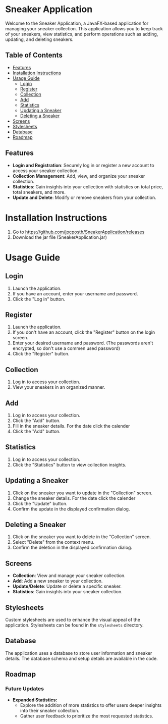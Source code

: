# Sneaker Application

Welcome to the Sneaker Application, a JavaFX-based application for managing your sneaker collection. This application allows you to keep track of your sneakers, view statistics, and perform operations such as adding, updating, and deleting sneakers.

## Table of Contents

- [Features](#features)
- [Installation Instructions](#installation-instructions)
- [Usage Guide](#usage-guide)
  - [Login](#login)
  - [Register](#register)
  - [Collection](#collection)
  - [Add](#add)
  - [Statistics](#statistics)
  - [Updating a Sneaker](#updating-a-sneaker)
  - [Deleting a Sneaker](#deleting-a-sneaker)
- [Screens](#screens)
- [Stylesheets](#stylesheets)
- [Database](#database)
- [Roadmap](#roadmap)

## Features

- **Login and Registration**: Securely log in or register a new account to access your sneaker collection.
- **Collection Management**: Add, view, and organize your sneaker collection.
- **Statistics**: Gain insights into your collection with statistics on total price, total sneakers, and more.
- **Update and Delete**: Modify or remove sneakers from your collection.

# Installation Instructions

1. Go to https://github.com/jpcposth/SneakerApplication/releases
2. Download the jar file (SneakerApplication.jar) 

# Usage Guide

## Login

1. Launch the application.
2. If you have an account, enter your username and password.
3. Click the "Log in" button.

## Register

1. Launch the application.
2. If you don't have an account, click the "Register" button on the login screen.
3. Enter your desired username and password. (The passwords aren't encrypted, so don't use a commen used password)
4. Click the "Register" button.

## Collection

1. Log in to access your collection.
2. View your sneakers in an organized manner.

## Add

1. Log in to access your collection.
2. Click the "Add" button.
3. Fill in the sneaker details. For the date click the calender
4. Click the "Add" button.

## Statistics

1. Log in to access your collection.
2. Click the "Statistics" button to view collection insights.

## Updating a Sneaker

1. Click on the sneaker you want to update in the "Collection" screen.
2. Change the sneaker details. For the date click the calender
3. Click the "Update" button.
4. Confirm the update in the displayed confirmation dialog.

## Deleting a Sneaker

1. Click on the sneaker you want to delete in the "Collection" screen.
2. Select "Delete" from the context menu.
3. Confirm the deletion in the displayed confirmation dialog.

## Screens

- **Collection**: View and manage your sneaker collection.
- **Add**: Add a new sneaker to your collection.
- **Update/Delete**: Update or delete a specific sneaker.
- **Statistics**: Gain insights into your sneaker collection.

## Stylesheets

Custom stylesheets are used to enhance the visual appeal of the application. Stylesheets can be found in the `stylesheets` directory.

## Database

The application uses a database to store user information and sneaker details. The database schema and setup details are available in the code.

## Roadmap

### Future Updates

- **Expanded Statistics:**
  - Explore the addition of more statistics to offer users deeper insights into their sneaker collection.
  - Gather user feedback to prioritize the most requested statistics.
